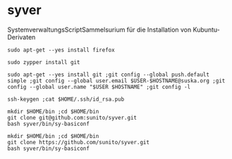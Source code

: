 syver
=====

SystemverwaltungsScriptSammelsurium für die Installation von Kubuntu-Derivaten

    sudo apt-get --yes install firefox
    
    sudo zypper install git
    
    sudo apt-get --yes install git ;git config --global push.default simple ;git config --global user.email $USER-$HOSTNAME@suska.org ;git config --global user.name "$USER $HOSTNAME" ;git config -l

    ssh-keygen ;cat $HOME/.ssh/id_rsa.pub

    mkdir $HOME/bin ;cd $HOME/bin
    git clone git@github.com:sunito/syver.git
    bash syver/bin/sy-basiconf

    mkdir $HOME/bin ;cd $HOME/bin
    git clone https://github.com/sunito/syver.git
    bash syver/bin/sy-basiconf
    